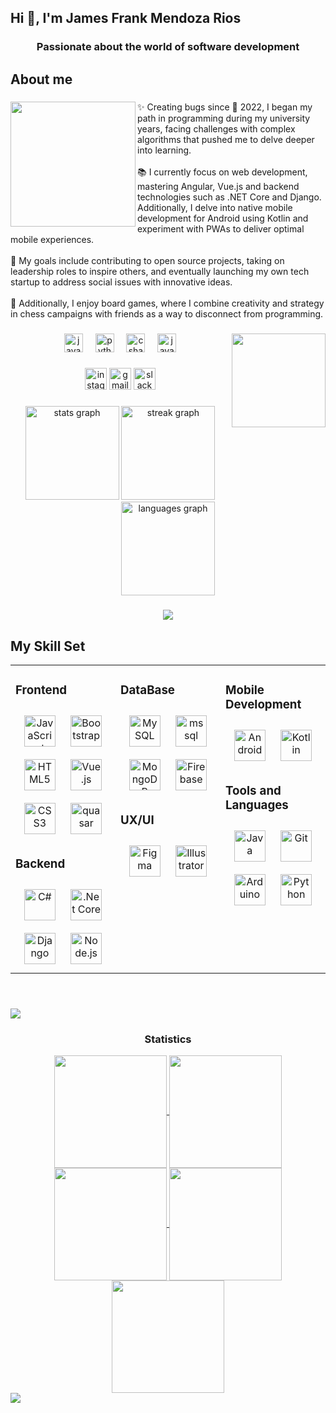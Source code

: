<h2 align="left">Hi 👋, I'm James Frank Mendoza Rios</h2>
<h3 align =center>Passionate about the world of software development</h3>

<h2 align="left">About me</h2>

###

<img align="left" height="200" src="https://scontent.flim19-1.fna.fbcdn.net/v/t39.30808-6/409037228_1860119654437801_1903978217210949694_n.jpg?_nc_cat=103&ccb=1-7&_nc_sid=5f2048&_nc_eui2=AeF9qNk0H67rSgLHP0TCx_VrmGJXUdBJvK2YYldR0Em8rXGkKKP8Ts2XIh2ktCw5jMbx0YZGccm4c6BQ1xyrtajD&_nc_ohc=3_foAWkT-ncAX-eiFiC&_nc_ht=scontent.flim19-1.fna&oh=00_AfDp2fyK07jZ2tQCV3kVzeSFRYOaGERUQehHPYQePndd6g&oe=65FCFEF0"  />

###

<p align="left">✨ Creating bugs since 🐞 2022, I began my path in programming during my university years, facing challenges with complex algorithms that pushed me to delve deeper into learning.<br><br>📚 I currently focus on web development, mastering Angular, Vue.js and backend technologies such as .NET Core and Django. Additionally, I delve into native mobile development for Android using Kotlin and experiment with PWAs to deliver optimal mobile experiences.<br><br>🎯 My goals include contributing to open source projects, taking on leadership roles to inspire others, and eventually launching my own tech startup to address social issues with innovative ideas.<br><br>🎲 Additionally, I enjoy board games, where I combine creativity and strategy in chess campaigns with friends as a way to disconnect from programming.</p>

###

<img align="right" height="150" src="https://scontent.flim19-1.fna.fbcdn.net/v/t39.30808-6/427861534_1857948471321586_9074446820603295336_n.jpg?_nc_cat=104&ccb=1-7&_nc_sid=5f2048&_nc_eui2=AeHGI7AhJGRtold6bMgFTf-1I1wOIenOyMUjXA4h6c7IxSLlswlSSqxwLzrU4CAlt6-ksP1W_9dU0NvjiUMG6_Ny&_nc_ohc=KxICU5DHYacAX_lyHQW&_nc_ht=scontent.flim19-1.fna&oh=00_AfAscpMutS4sKzM1zPy-Bwsry70ZI4XIo2IZIN6NS_VBdw&oe=65FC8C5C"  />

###

<div align="center">
  <img src="https://cdn.jsdelivr.net/gh/devicons/devicon/icons/javascript/javascript-plain.svg" height="30" alt="javascript logo"  />
  <img width="12" />
  <img src="https://cdn.jsdelivr.net/gh/devicons/devicon/icons/python/python-original-wordmark.svg" height="30" alt="python logo"  />
  <img width="12" />
  <img src="https://cdn.jsdelivr.net/gh/devicons/devicon/icons/csharp/csharp-original.svg" height="30" alt="csharp logo"  />
  <img width="12" />
  <img src="https://cdn.jsdelivr.net/gh/devicons/devicon/icons/java/java-original-wordmark.svg" height="30" alt="java logo"  />
</div>

###

<div align="center">
  <a href = "https://www.instagram.com/menfroyt/" > <img  src="https://img.shields.io/static/v1?message=Instagram&logo=instagram&label=&color=E4405F&logoColor=white&labelColor=&style=for-the-badge" height="35" alt="instagram logo"  /></a>
  <a href="https://discord.gg/JFksdgpK" <img src="https://img.shields.io/static/v1?message=Discord&logo=discord&label=&color=7289DA&logoColor=white&labelColor=&style=for-the-badge" height="35" alt="discord logo"  /></a>
  <img src="https://img.shields.io/static/v1?message=Gmail&logo=gmail&label=&color=D14836&logoColor=white&labelColor=&style=for-the-badge" height="35" alt="gmail logo"  />
  <a href = "linkedin.com/in/james-frank-mendoza-rios-818851239"<img src="https://img.shields.io/static/v1?message=LinkedIn&logo=linkedin&label=&color=0077B5&logoColor=white&labelColor=&style=for-the-badge" height="35" alt="linkedin logo"  /> </a>
  <img src="https://img.shields.io/static/v1?message=Slack&logo=slack&label=&color=4A154B&logoColor=white&labelColor=&style=for-the-badge" height="35" alt="slack logo"  />
</div>

###



<div align="center">
  <img src="https://github-readme-stats.vercel.app/api?username=James25Frank21&hide_title=false&hide_rank=false&show_icons=true&include_all_commits=true&count_private=true&disable_animations=false&theme=codeSTACKr&locale=en&hide_border=false" height="150" alt="stats graph"  />
  <img src="https://streak-stats.demolab.com?user=James25Frank21&locale=en&mode=daily&theme=codeSTACKr&hide_border=false&border_radius=5" height="150" alt="streak graph"  />
  <img src="https://github-readme-stats.vercel.app/api/top-langs?username=James25Frank21&locale=en&hide_title=false&layout=compact&card_width=320&langs_count=6&theme=codeSTACKr&hide_border=false" height="150" alt="languages graph"  />
</div>

###


###





###

<div align="center">
  <img src="https://profile-counter.glitch.me/James25Frank21/count.svg?"  />
</div>

###


## My Skill Set  
<table align = "center" ><tr><td valign="top" width="33%">



### Frontend  
<div align="center">  
<a href="https://www.javascript.com/" target="_blank"><img style="margin: 10px" src="https://profilinator.rishav.dev/skills-assets/javascript-original.svg" alt="JavaScript" height="50" /></a>  
<a href="https://getbootstrap.com/docs/3.4/javascript/" target="_blank"><img style="margin: 10px" src="https://profilinator.rishav.dev/skills-assets/bootstrap-plain.svg" alt="Bootstrap" height="50" /></a>  
<a href="https://en.wikipedia.org/wiki/HTML5" target="_blank"><img style="margin: 10px" src="https://profilinator.rishav.dev/skills-assets/html5-original-wordmark.svg" alt="HTML5" height="50" /></a>  
<a href="https://vuejs.org/" target="_blank"><img style="margin: 10px" src="https://profilinator.rishav.dev/skills-assets/vuejs-original-wordmark.svg" alt="Vue.js" height="50" /></a>  
<a href="https://www.w3schools.com/css/" target="_blank"><img style="margin: 10px" src="https://profilinator.rishav.dev/skills-assets/css3-original-wordmark.svg" alt="CSS3" height="50" /></a> <a href="https://quasar.dev/" target="_blank" > <img style="margin: 10px" src="https://cdn.quasar.dev/logo/svg/quasar-logo.svg" alt="quasar" height="50"/> </a>  
</div>  



### Backend  
<div align="center">  
<a href="https://docs.microsoft.com/en-us/dotnet/csharp/" target="_blank"><img style="margin: 10px" src="https://profilinator.rishav.dev/skills-assets/csharp-original.svg" alt="C#" height="50" /></a>  
<a href="https://dotnet.microsoft.com/download" target="_blank"><img style="margin: 10px" src="https://profilinator.rishav.dev/skills-assets/dotnetcore.png" alt=".Net Core" height="50" /></a>  
<a href="https://www.djangoproject.com/" target="_blank"><img style="margin: 10px" src="https://profilinator.rishav.dev/skills-assets/django-original.svg" alt="Django" height="50" /></a>  
<a href="https://nodejs.org/" target="_blank"><img style="margin: 10px" src="https://profilinator.rishav.dev/skills-assets/nodejs-original-wordmark.svg" alt="Node.js" height="50" /></a>  
</div>

</td><td valign="top" width="33%">



### DataBase  
<div align="center">  
<a href="https://www.mysql.com/" target="_blank"><img style="margin: 10px" src="https://profilinator.rishav.dev/skills-assets/mysql-original-wordmark.svg" alt="MySQL" height="50" /></a>
<a href="https://www.microsoft.com/en-us/sql-server" target="_blank" > <img style="margin: 10px" src="https://www.svgrepo.com/show/303229/microsoft-sql-server-logo.svg" alt="mssql"  height="50"/> </a>
<a href="https://www.mongodb.com/" target="_blank"><img style="margin: 10px" src="https://profilinator.rishav.dev/skills-assets/mongodb-original-wordmark.svg" alt="MongoDB" height="50" /></a>  
<a href="https://firebase.google.com/" target="_blank"><img style="margin: 10px" src="https://profilinator.rishav.dev/skills-assets/firebase.png" alt="Firebase" height="50" /></a>  
</div>  



### UX/UI  
<div align="center">  
<a href="https://www.figma.com/" target="_blank"><img style="margin: 10px" src="https://profilinator.rishav.dev/skills-assets/figma-icon.svg" alt="Figma" height="50" /></a>  
<a href="https://www.adobe.com/in/products/illustrator.html" target="_blank"><img style="margin: 10px" src="https://profilinator.rishav.dev/skills-assets/adobe_illustrator-icon.svg" alt="Illustrator" height="50" /></a>  
</div>

</td><td valign="top" width="33%">



### Mobile Development  
<div align="center">  
<a href="https://www.android.com/intl/en_in/" target="_blank"><img style="margin: 10px" src="https://profilinator.rishav.dev/skills-assets/android-original-wordmark.svg" alt="Android" height="50" /></a>  
<a href="https://kotlinlang.org/" target="_blank"><img style="margin: 10px" src="https://profilinator.rishav.dev/skills-assets/kotlinlang-icon.svg" alt="Kotlin" height="50" /></a>  
</div>  



### Tools and Languages  
<div align="center">  
<a href="https://www.java.com/" target="_blank"><img style="margin: 10px" src="https://profilinator.rishav.dev/skills-assets/java-original-wordmark.svg" alt="Java" height="50" /></a>  
<a href="https://github.com/" target="_blank"><img style="margin: 10px" src="https://profilinator.rishav.dev/skills-assets/git-scm-icon.svg" alt="Git" height="50" /></a>  
<a href="https://www.arduino.cc/" target="_blank"><img style="margin: 10px" src="https://profilinator.rishav.dev/skills-assets/arduino.png" alt="Arduino" height="50" /></a>  
<a href="https://www.python.org/" target="_blank"><img style="margin: 10px" src="https://profilinator.rishav.dev/skills-assets/python-original.svg" alt="Python" height="50" /></a>  
</div>  

<div align="center">  
  
</div>

</td></tr></table>  

<br/>  

###

<img src="https://user-images.githubusercontent.com/73097560/115834477-dbab4500-a447-11eb-908a-139a6edaec5c.gif"><h3 align="center">Statistics</h3>
<div align="center">
<a href="https://github.com/James25Frank21">
<img align="center" src="http://github-profile-summary-cards.vercel.app/api/cards/stats?username=James25Frank21&theme=2077" height="180em" />
<img align="center" src="http://github-profile-summary-cards.vercel.app/api/cards/most-commit-language?username=James25Frank21&theme=2077" height="180em" />
<img align="center" src="http://github-profile-summary-cards.vercel.app/api/cards/repos-per-language?username=James25Frank21&theme=2077" height="180em" />
<img align="center" src="http://github-profile-summary-cards.vercel.app/api/cards/productive-time?username=James25Frank21&theme=2077" height="180em" />
<img align="center" src="http://github-profile-summary-cards.vercel.app/api/cards/profile-details?username=James25Frank21&theme=2077" height="180em" />
</div>

<img src="https://raw.githubusercontent.com/Trilokia/Trilokia/379277808c61ef204768a61bbc5d25bc7798ccf1/bottom_header.svg" />


